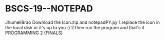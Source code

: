 # BSCS-19--NOTEPAD
JhumellBrao
Download the Icon.zip and notepadPY.py
1.replace the icon in the local disk or it's up to you :)
2.then run the program and that's it
PROGRAMMING 2 (FINALS)
